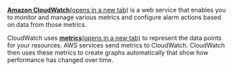 [**Amazon CloudWatch**(opens in a new tab)](https://aws.amazon.com/cloudwatch/) is a web service that enables you to monitor and manage various metrics and configure alarm actions based on data from those metrics.

CloudWatch uses [**metrics**(opens in a new tab)](https://docs.aws.amazon.com/AmazonCloudWatch/latest/monitoring/working_with_metrics.html) to represent the data points for your resources. AWS services send metrics to CloudWatch. CloudWatch then uses these metrics to create graphs automatically that show how performance has changed over time.
